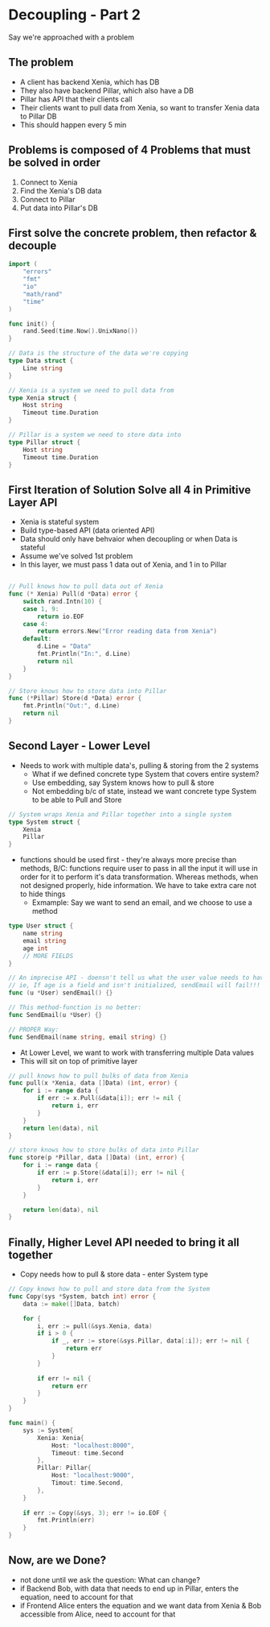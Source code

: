 # Decoupling - Part 2
Say we're approached with a problem

## The problem
* A client has backend Xenia, which has DB
* They also have backend Pillar, which also have a DB
* Pillar has API that their clients call
* Their clients want to pull data from Xenia, so want to transfer Xenia data to Pillar DB
* This should happen every 5 min

## Problems is composed of 4 Problems that must be solved in order
1. Connect to Xenia
1. Find the Xenia's DB data
1. Connect to Pillar 
1. Put data into Pillar's DB

## First solve the concrete problem, then refactor & decouple
```go
import (
    "errors"
    "fmt"
    "io"
    "math/rand"
    "time"
)

func init() {
    rand.Seed(time.Now().UnixNano())
}

// Data is the structure of the data we're copying
type Data struct {
    Line string
}

// Xenia is a system we need to pull data from
type Xenia struct {
    Host string
    Timeout time.Duration
}

// Pillar is a system we need to store data into
type Pillar struct {
    Host string
    Timeout time.Duration
}
```

## First Iteration of Solution Solve all 4 in Primitive Layer API
* Xenia is stateful system
* Build type-based API (data oriented API)
* Data should only have behvaior when decoupling or when Data is stateful
* Assume we've solved 1st problem
* In this layer, we must pass 1 data out of Xenia, and 1 in to Pillar

```go

// Pull knows how to pull data out of Xenia
func (* Xenia) Pull(d *Data) error {
    switch rand.Intn(10) {
    case 1, 9:
        return io.EOF
    case 4:
        return errors.New("Error reading data from Xenia")
    default: 
        d.Line = "Data"
        fmt.Println("In:", d.Line)
        return nil
    }
}

// Store knows how to store data into Pillar
func (*Pillar) Store(d *Data) error {
    fmt.Println("Out:", d.Line)
    return nil
}
```

## Second Layer - Lower Level
* Needs to work with multiple data's, pulling & storing from the 2 systems
    - What if we defined concrete type System that covers entire system?
    - Use embedding, say System knows how to pull & store
    - Not embedding b/c of state, instead we want concrete type System to be able to Pull and Store
```go
// System wraps Xenia and Pillar together into a single system
type System struct {
    Xenia
    Pillar
}
```
* functions should be used first - they're always more precise than methods, B/C: functions require user to pass in all the input it will use in order for it to perform it's data transformation. Whereas methods, when not designed properly, hide information. We have to take extra care not to hide things
    * Exmample: Say we want to send an email, and we choose to use a method
```go
type User struct {
    name string
    email string
    age int
    // MORE FIELDS
}

// An imprecise API - doensn't tell us what the user value needs to have re:initialization. It could fail at runtime if the state of the value is incomplete
// ie, If age is a field and isn't initialized, sendEmail will fail!!! 
func (u *User) sendEmail() {}

// This method-function is no better:
func SendEmail(u *User) {}

// PROPER Way: 
func SendEmail(name string, email string) {}
```
* At Lower Level, we want to work with transferring multiple Data values
* This will sit on top of primitive layer
```go
// pull knows how to pull bulks of data from Xenia
func pull(x *Xenia, data []Data) (int, error) {
    for i := range data {
        if err := x.Pull(&data[i]); err != nil {
            return i, err
        }
    }
    return len(data), nil
}

// store knows how to store bulks of data into Pillar
func store(p *Pillar, data []Data) (int, error) {
    for i := range data {
        if err := p.Store(&data[i]); err != nil {
            return i, err
        }
    }

    return len(data), nil
}
```

## Finally, Higher Level API needed to bring it all together
* Copy needs how to pull & store data - enter System type
```go
// Copy knows how to pull and store data from the System
func Copy(sys *System, batch int) error {
    data := make([]Data, batch)

    for {
        i, err := pull(&sys.Xenia, data)
        if i > 0 {
            if _, err := store(&sys.Pillar, data[:i]); err != nil {
                return err
            }
        }
        
        if err != nil {
            return err
        }
    }
}

func main() {
    sys := System{
        Xenia: Xenia{
            Host: "localhost:8000",
            Timeout: time.Second
        },
        Pillar: Pillar{
            Host: "localhost:9000",
            Timout: time.Second,
        },
    }
    
    if err := Copy(&sys, 3); err != io.EOF {
        fmt.Println(err)
    }
}
```

## Now, are we Done? 
* not done until we ask the question: What can change? 
* if Backend Bob, with data that needs to end up in Pillar, enters the equation, need to account for that
* if Frontend Alice enters the equation and we want data from Xenia & Bob accessible from Alice, need to account for that